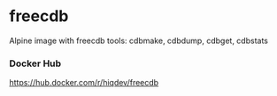 # freecdb

Alpine image with freecdb tools: cdbmake, cdbdump, cdbget, cdbstats

### Docker Hub

https://hub.docker.com/r/hiqdev/freecdb
